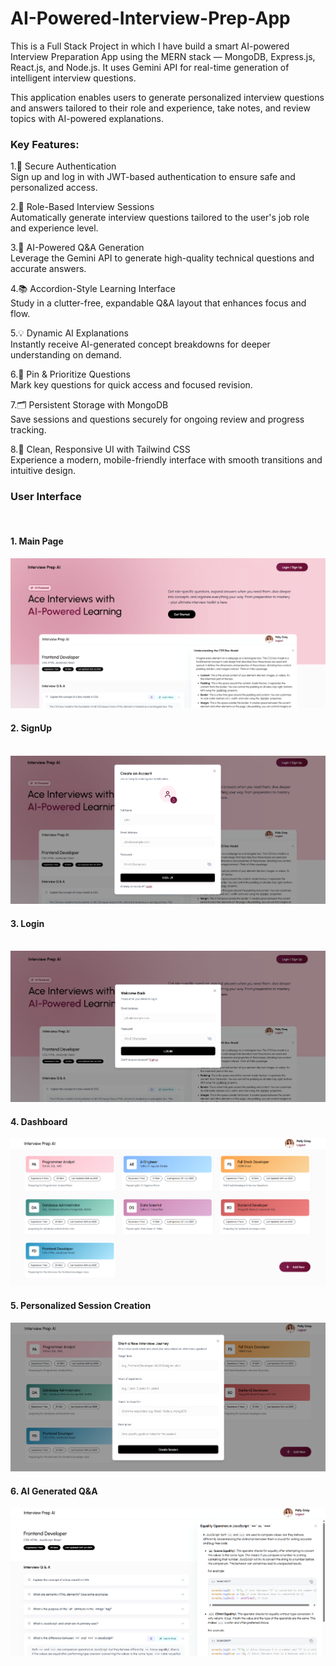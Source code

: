 # AI-Powered-Interview-Prep-App
This is a Full Stack Project in which I have build a smart AI-powered Interview Preparation App using the MERN stack — MongoDB, Express.js, React.js, and Node.js. It uses Gemini API for real-time generation of intelligent interview questions.

This application enables users to generate personalized interview questions and answers tailored to their role and experience, take notes, and review topics with AI-powered explanations.

<h3>Key Features:</h3>

1.🔐 Secure Authentication<br>
Sign up and log in with JWT-based authentication to ensure safe and personalized access.

2.🎯 Role-Based Interview Sessions<br>
Automatically generate interview questions tailored to the user's job role and experience level.

3.🧠 AI-Powered Q&A Generation<br>
Leverage the Gemini API to generate high-quality technical questions and accurate answers.

4.📚 Accordion-Style Learning Interface<br>
Study in a clutter-free, expandable Q&A layout that enhances focus and flow.

5.💡 Dynamic AI Explanations<br>
Instantly receive AI-generated concept breakdowns for deeper understanding on demand.

6.📌 Pin & Prioritize Questions<br>
Mark key questions for quick access and focused revision.

7.🗂️ Persistent Storage with MongoDB<br>
Save sessions and questions securely for ongoing review and progress tracking.

8.🎨 Clean, Responsive UI with Tailwind CSS<br>
Experience a modern, mobile-friendly interface with smooth transitions and intuitive design.

<h3>User Interface</h3><br>
<h4>1. Main Page</h4>
<img src="https://github.com/KhushiMahto/AI-Powered-Interview-Prep-App/blob/5083060baf97915b1ccb1f7a77f8e26f60de9d0f/InterviewPrepAI_Screenshots/MainPage.png"/>

<h4>2. SignUp</h4><br>
<img src="https://github.com/KhushiMahto/AI-Powered-Interview-Prep-App/blob/715310abb3b538a255c8cb1d6bfcda14ba9bce30/InterviewPrepAI_Screenshots/Signup.png"/>

<h4>3. Login</h4><br>
<img src="https://github.com/KhushiMahto/AI-Powered-Interview-Prep-App/blob/f862689376b1c29ff6b6eaa847f847caf1325b43/InterviewPrepAI_Screenshots/Login.png" />

<h4>4. Dashboard</h4>
<img src="https://github.com/KhushiMahto/AI-Powered-Interview-Prep-App/blob/0c3a76892ae05db98af2fa3883c964f35735dc43/InterviewPrepAI_Screenshots/Dashboard.png" />

<h4>5. Personalized Session Creation</h4>
<img src="https://github.com/KhushiMahto/AI-Powered-Interview-Prep-App/blob/6f9894c11708c8225f9d5b2b7138b3bf777a78e1/InterviewPrepAI_Screenshots/SessionCreation.png" />

<h4>6. AI Generated Q&A</h4>
<img src="https://github.com/KhushiMahto/AI-Powered-Interview-Prep-App/blob/bbe2b582313e1e7866c736148b2e49ac06e34647/InterviewPrepAI_Screenshots/AIGeneratedQ%26A.png" />


